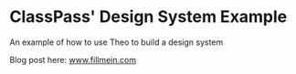 # ClassPass' Design System Example

An example of how to use Theo to build a design system

Blog post here: www.fillmein.com
